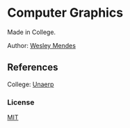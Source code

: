 # Computer Graphics

Made in College.

Author: [Wesley Mendes](https://github.com/WesGtoX)

## References ##

College: [Unaerp](http://www.unaerp.br/)

### License ###

[MIT](LICENSE)